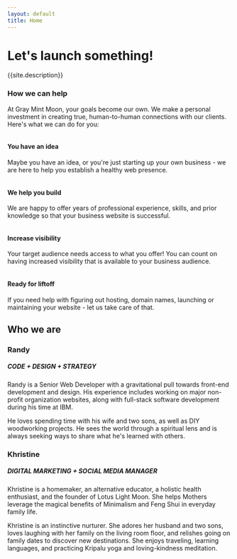```yaml
---
layout: default
title: Home
---
```

<div class="home_bg">
	<div class="row_lg">
		<div class="container_lg text_center">
			<h1 class="text_mint">Let's launch something!</h1>
			<p>{{site.description}}</p>
		</div>
	</div>
</div>
<div class="row_trim_bottom bg_white">
	<div class="container_lg text_center">
		<h3>How we can help</h3>
		<p>At Gray Mint Moon, your goals become our own. We make a personal investment in creating true, human-to-human  connections with our clients. Here's what we can do for you:  </p>
	</div>
</div>
<div class="row_sm bg_white">
	<div class="container_xxl text_center">
		<div class="column_fourths">
			<div class="column_fourth_block">
				<img class="img_full" src="{{site.url}}/assets/idea_colors.png" alt="">
				<h4 class="text_center text_regular">You have an idea</h4>
				<p class="text_light">Maybe you have an idea, or you're just starting up your own business - we are here to help you establish a healthy web presence.</p>
			</div>
			<div class="column_fourth_block">
				<img class="img_full" src="{{site.url}}/assets/code_colors.png" alt="">
				<h4 class="text_center text_regular">We help you build</h4>
				<p class="text_light">We are happy to offer years of professional experience, skills, and prior knowledge so that your business website is successful.</p>
			</div>
			<div class="column_fourth_block">
				<img class="img_full" src="{{site.url}}/assets/devices_colors.png" alt="">
				<h4 class="text_center text_regular">Increase visibility</h4>
				<p class="text_light">Your target audience needs access to what you offer! You can count on having increased visibility that is available to your business audience.</p>
			</div>
			<div class="column_fourth_block">
				<img class="img_full" src="{{site.url}}/assets/launch_colors.png" alt="">
				<h4 class="text_center text_regular">Ready for liftoff</h4>
				<p class="text_light">If you need help with figuring out hosting, domain names, launching or maintaining your website - let us take care of that.</p>
			</div>
		</div>
	</div>
</div>
<div class="row_sm">
	<div class="container_xl">
		<div class="row">
			<div class="text_center">
				<h2>Who we are</h2>
			</div>
		</div>
		<div class="column_half">
			<div class="column_half_block">
				<h3 class="text_center text_regular">Randy</h3>
				<h5 class="text_center">CODE + DESIGN + STRATEGY</h5>
				<p class="text_light">Randy is a Senior Web Developer with a gravitational pull towards front-end development and design. His experience includes working on major non-profit organization websites, along with full-stack software development during his time at IBM.</p>
				<p class='text_light'>He loves spending time with his wife and two sons, as well as DIY woodworking projects. He sees the world through a spiritual lens and is always seeking ways to share what he's learned with others.</p>
			</div>
			<div class="column_half_block">
				<h3 class="text_center text_regular">Khristine</h3>
				<h5 class="text_center">DIGITAL MARKETING + SOCIAL MEDIA  MANAGER</h5>
				<p class="text_light">Khristine is a homemaker, an alternative educator, a holistic health enthusiast, and the founder of Lotus Light Moon. She helps Mothers leverage the magical benefits of Minimalism and Feng Shui in everyday family life.</p>
				<p class="text_light">Khristine is an instinctive nurturer. She adores her husband and two sons, loves laughing with her family on the living room floor, and relishes going on family dates to discover new destinations. She enjoys traveling, learning languages, and practicing Kripalu yoga and loving-kindness meditation.</p>
			</div>
		</div>
		<p></p>
	</div>
</div>